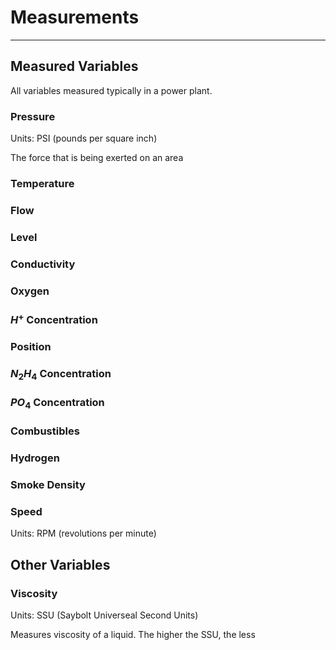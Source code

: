# Measurements
---

## Measured Variables
All variables measured typically in a power plant.

### Pressure
Units: PSI (pounds per square inch)

The force that is being exerted on an area

### Temperature

### Flow

### Level

### Conductivity

### Oxygen

### $H^{+}$ Concentration

### Position

### $N_{2}H_{4}$ Concentration

### $PO_{4}$ Concentration

### Combustibles

### Hydrogen

### Smoke Density

### Speed
Units: RPM (revolutions per minute)

## Other Variables

### Viscosity
Units: SSU (Saybolt Universeal Second Units)

Measures viscosity of a liquid.
The higher the SSU, the less 
